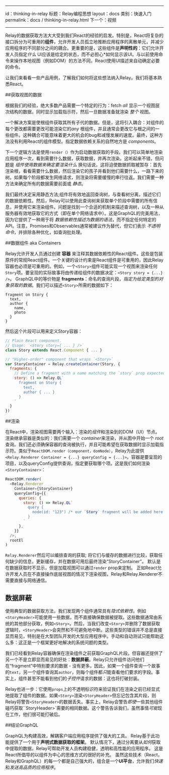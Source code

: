 --- ---
id：thinking-in-relay
标题：Relay编程思想
layout：docs
类别：快速入门
permalink：docs / thinking-in-relay.html
下一个：视频
--- ---

Relay的数据获取方法大大受到我们React的经验的启发。特别是，React将复杂的接口拆分为可重用的**组件**，允许开发人员孤立地推断应用程序的离散单元，并减少应用程序的不同部分之间的耦合。更重要的是，这些组件是**声明性的**：它们允许开发人员指定*什么* UI应该是给定的状态，而不必担心*如何显示该UI。与以前使用命令来操作本地视图（例如DOM）的方法不同，React使用UI描述来自动确定必要的命令。

让我们来看看一些产品用例，了解我们如何将这些想法纳入Relay。我们将基本熟悉React。

##获取视图的数据

根据我们的经验，绝大多数产品需要一个特定的行为：fetch *all* 显示一个视图层次结构的数据，同时显示加载指示符，然后一旦数据准备就渲染 *整个* 视图。

一个解决方案是使根组件获取其所有子代的数据。但是，这将引入耦合：对组件的每个更改都需要更改可能渲染它的*any* 根组件，并且通常会更改它与根之间的一些组件。这种耦合可能意味着更大的机会的bug和减慢发展的速度。最终，这种方法没有利用React的组件模型。指定数据依赖关系的自然地方是 *components*。

下一个逻辑方法是使用`render（）`作为启动数据获取的手段。我们可以简单地渲染应用程序一次，看到需要什么数据，获取数据，并再次渲染。这听起来不错，但问题是 *组件使用数据来确定要渲染什么* 换句话说，这将迫使数据抓取被暂存：首先渲染根，看看需要什么数据，然后渲染它的孩子并看到他们需要什么，一路下来的树。如果每个阶段都发生网络请求，则渲染将需要缓慢的串行往返。我们需要一种方法来确定所有的数据需要前面或 *静态*。

我们最终决定采用静态方法;组件将有效地返回查询树，与查看树分离，描述它们的数据依赖性。然后，Relay可以使用此查询树来获取单个阶段中需要的所有信息，并使用它来渲染组件。问题是找到一个合适的机制来描述查询树，以及一种从服务器有效地获取它的方式（即在单个网络请求中）。这是GraphQL的完美用法，因为它提供了一种用于将 *数据依赖性描述为数据的语法*，而不指定任何特定的API。注意，Promises和Observables通常被建议作为替代，但它们表示 *不透明命令*，并排除各种优化，如查询批处理。

##数据组件 aka Containers

Relay允许开发人员通过创建 **容器** 来注释其数据依赖性的React组件。这些是包装原件的常规React组件。一个关键的设计约束是React组件是可重用的，因此Relay容器也必须是可重用的。例如，一个`<Story>`组件可能实现一个视图来渲染任何`Story`项。要呈现的实际故事将由传递给组件的数据决定：`<Story story = {...} />`。 GraphQL中的等价物是 **fragments**：命名的查询片段，*指定为给定类型的对象获取的数据*。我们可以描述`<Story>`所需的数据如下：

```
fragment on Story {
  text,
  author {
    name,
    photo
  }
}
```

然后这个片段可以用来定义Story容器：

```javascript
// Plain React component.
// Usage: `<Story story={ ... } />`
class Story extends React.Component { ... }

// "Higher-order" component that wraps `<Story>`
var StoryContainer = Relay.createContainer(Story, {
  fragments: {
    // Define a fragment with a name matching the `story` prop expected above
    story: () => Relay.QL`
      fragment on Story {
        text,
        author { ... }
      }
    `
  }
})
```

##渲染

在React中，渲染视图需要两个输入：渲染的*组件*和渲染到的DOM（UI）节点。渲染继承容器是类似的：我们需要一个 *container*来渲染，并从图中开始一个 *root* 查询。我们还必须确保容器的查询被执行，并且可能希望在获取数据时显示加载指示符。类似于`ReactDOM.render（component，domNode）`，Relay为此提供`<Relay.Renderer Container = {...} queryConfig = {...}>`。容器是要呈现的项目，以及queryConfig提供查询，指定要获取哪个项。这是我们如何渲染`<StoryContainer>`：

```javascript
ReactDOM.render(
  <Relay.Renderer
    Container={StoryContainer}
    queryConfig={{
      queries: {
        story: () => Relay.QL`
          query {
            node(id: "123") /* our `Story` fragment will be added here */
          }
        `
      },
    }}
  />,
  rootEl
)
```

`Relay.Renderer`然后可以编排查询的获取; 将它们与缓存的数据进行比较，获取任何缺少的信息，更新缓存，并在数据可用后最终渲染“StoryContainer”。 默认是在数据获取时不显示，但是加载视图可以通过`render` prop来定制。 正如React允许开发人员在不直接操作底层视图的情况下渲染视图，Relay和Relay.Renderer不需要直接与网络通信。

## 数据屏蔽

使用典型的数据获取方法，我们发现两个组件通常具有*隐式依赖性*。例如`<StoryHeader>`可能使用一些数据，而不直接确保数据被提取。这些数据通常由系统的其他部分获取，例如`<Story>`。然后，当我们改变`<Story>`并删除了数据获取逻辑时，`<StoryHeader>`会突然和不可避免地中断。这些类型的错误并不总是直接显而易见，特别是在大型团队开发的大型应用程序中。手动和自动测试只能帮助这么多：这正是一个框架更好地解决的系统问题的类型。

我们已经看到Relay容器确保在渲染组件之前获取GraphQL片段。但容器还提供了另一个不是立即显而易见的好处：**数据屏蔽**。Relay只允许组件访问他们在“fragment”中特别要求的数据 - 没有更多。因此，如果一个组件查询一个故事的`text`，另一个组件查询其`author`，则每个组件都*只*能查看他们要求的字段。事实上，组件甚至不能看到他们的*子控件*请求的数据：这也将打破封装。

Relay也进一步：它使用`props`上的不透明标识符来验证我们在渲染之前已经显式地提取了组件的数据。如果`<Story>`渲染`<StoryHeader>`但忘记包含其片段，则Relay将警告`<StoryHeader>`的数据丢失。事实上，Relay会警告*即使*一些其他组件碰巧获取``StoryHeader>`需要的相同数据。这个警告告诉我们，虽然事情*可能*现在工作，他们很可能打破后。


##结论GraphQL

GraphQL为构建高效，解耦客户端应用程序提供了强大的工具。 Relay基于此功能提供了一个用于**声明式数据获取的框架**。 默认情况下，通过分离要从*如何*获取中提取的数据，Relay可帮助开发人员构建稳健，透明和高性能的应用程序。 这是React所倡导的以组件为中心的思维方式的很好的补充。 虽然这些技术（React，Relay和GraphQL）的每一个都是自己强大的，组合是一个**UI平台**，允许我们*快速*和*发送高品质的应用程序*。